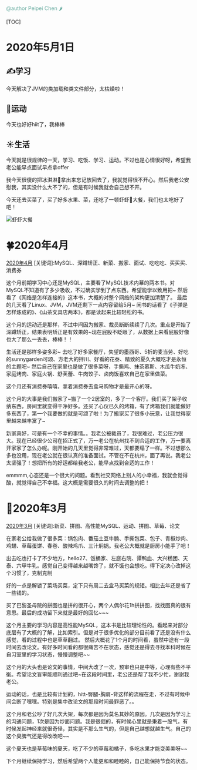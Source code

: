 <font color="#67AB9F">@author Peipei Chen 🌶</font>

[TOC]

# 2020年5月1日
## ✍️学习
今天解决了JVM的类加载和类文件部分，太枯燥啦！

## 🛀运动
今天也好好hiit了，我棒棒

## ☀️生活
今天就是很规律的一天，学习、吃饭、学习、运动。不过也是心情很好呀，希望我老公能早点面试早点拿offer

我今天很傻的把冰淇淋🍨拿出来忘记放回去了，我就觉得很不开心。然后我老公安慰我，其实没什么大不了的，但是有时候我就会自己想不开。

今天还去买菜了，买了好多水果、菜，还吃了一顿虾虾🦐大餐，我们也太吃好了吧！

![虾虾大餐](./pic/2020/4月/2020_5_1_虾虾大餐.jpeg)


# 🍀2020年4月
[2020年4月](./2020/2020年4月.md)
[关键词]:MySQL、深蹲矫正、新菜、搬家、面试、吃吃吃、买买买、消费券

这个月前期学习中心还是MySQL，主要看了MySQL技术内幕的两本书。对MySQL不知道有了多少吸收，不过确实学到了点东西。希望能学以致用把~
然后看了《网络是怎样连接的》这本书，大概的对整个网络的架构更加清楚了。
最后的几天看了Linux、JVM，JVM还剩下一点内容留给5月~
闲书的话看了《子弹是怎样炼成的》、《山茶文具店两本》，都是读起来比较轻松的书。

这个月的运动还是那样，不过中间因为搬家、裁员断断续续了几次。重点是开始了深蹲矫正，结果表明矫正是有效果的~现在屁股不眨眼了，从数据上来看屁股好像也大了那么一丢丢，棒棒！！

生活还是那样多姿多彩~
去吃了好多家餐厅，失望的墨西哥、5折的麦当劳、好吃的sunnygarden可颂、方老大的拌川、好看的花泰、精致的夏久大概吃才是永恒的主题吧~
然后自己在家里也是做了很多菜呀，手撕鸡、抹茶慕斯、木瓜牛奶冻、家庭烤肉、家庭火锅、舒芙蕾、牛肉饺子、卤肉饭喜欢自己在家里做菜。

这个月还有消费券嘻嘻，拿着消费券去盒马购物才是最开心的呀。

这个月的大事是我们搬家了~搬了一个2居室的，多了一个客厅。我们买了架子收纳东西，房间里就变得干净好多。还买了心仪已久的烤箱，有了烤箱我们就能做好多东西了，第一个我要做的就是可颂了啦！为了搬家买了很多小玩意，让我觉得家里越来越丰富了~

新家真好，可是有一个不幸的事情。。我老公被裁员了，我很难过，老公压力很大。现在已经很少公司在招正式了，万一老公在杭州找不到合适的工作，万一要离开家家了怎么办呢。刚开始的几天里觉得非常难过，天都要塌了一样。不过想那么多也没用，现在老公就在很认真的准备面试。不管在不在杭州，面了再说。我老公太坚强了！想把所有的好运都给我老公，能早点找到合适的工作！

emmmm,心态还是一个很大的问题。看到社交网络上别人的小幸福，我就会觉得酸，就觉得自己不幸福。这大概是需要很久的时间去调整的把！

# 🌈2020年3月
[2020年3月](./2020/2020年3月.md)
[关键词]:新菜、拼图、高性能MySQL、运动、拼图、草莓、论文

在家老公给我做了很多菜：锅包肉、番茄土豆牛腩、手撕包菜、包子、青椒炒肉、鸡翅、草莓蛋饼、春卷、酸辣鸡爪、三汁焖锅。我老公大概就是厨房小能手了吧！

出去吃也打卡了不少地方，hello27、饭桶家、左庭右院、谭鸭血、大兴糕团、天泰、六甲牛乳。感觉自己变得越来越嘴馋了，就不饿也会想吃。得下定决心改掉这个习惯了，克制克制

好的一点是解锁了菜场买菜，定下只有周二去盒马买菜的规矩。相比去年还是省了一些钱的。

买了巴黎圣母院的拼图也是拼的很开心，两个人偶尔花1h拼拼图，找找图真的很有意思。最后的成功留下来就是最好的回忆~~~

这个月主要的学习内容是高性能MySQL，这本书是比较理论性的。看起来对部分底层有了大概的了解，比如索引。但是对于很多优化的部分目前看了还是没有什么感觉，看的过程中也是草草翻过。
然后大概花了1个月的时间看，虽然中途有一段时间去改论文。有好多时间看的都很痛苦不在状态，感觉还是得去寻找本科时候在自习室里的学习状态，慢慢调整吧~~

这个月的大头也是论文的事情，中间大改了一次，预审也只是中等，心理有些不平衡。希望论文盲审能顺利通过吧~在这段时间里，老公还是帮了我不少忙，谢谢我老公。

运动的话，也是比较有计划的，hitt-臀腿-胸肩-背这样的流程在走，不过有时候中间会断了嘿嘿。特别是集中改论文的那段时间最罪恶了。。

这个月和老公吵了好几次大架，每次都是因为莫名其妙的原因。几次是因为学习上的沟通问题，1次是因为炒面问题。我是很倔的，有时候心里就是秉着一股气，有时候发起神经来就很奇怪，其实是不那么生气的，但是自己越想就越生气。自己的这个臭脾气还是得改改吧~~

这个夏天也是草莓味的夏天，吃了不少的草莓和橘子，多吃水果才能变美美呀~~

下个月继续保持学习，然后希望两个人能更和和睦睦的，自己能保持节食的状态。


